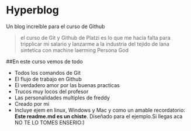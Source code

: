 # Hyperblog
Un blog increíble para el curso de  Github

>el curso de Git y Github de Platzi es lo que me hacia falta para tripplicar mi salario y lanzarme a la industria del tejido de lana sintetica con machine laerming 
>Persona God

##En este curso vemos de todo
- Todos los comandos de Git
- El flujo de trabajo en Github
- El verdadero amor por las buenas practicas
- Trucos muy locos del profesor
- Las personalidades multiples de freddy
- Creado por mi
- Incluye ejem en linux, Windows y Mac
y como un amable recordatorio: **Este readme.md es un chiste**. Diseñado para el ejemplo.Si llegas aca NO TE LO TOMES ENSERIO:)
